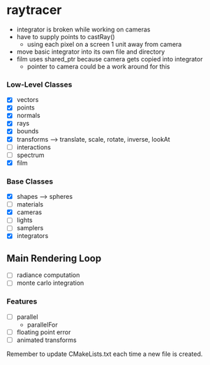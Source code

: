 # raytracer
- integrator is broken while working on cameras
- have to supply points to castRay()
  - using each pixel on a screen 1 unit away from camera
- move basic integrator into its own file and directory
- film uses shared_ptr because camera gets copied into integrator
  - pointer to camera could be a work around for this

### Low-Level Classes
- [x] vectors
- [x] points
- [x] normals
- [x] rays
- [x] bounds
- [x] transforms --> translate, scale, rotate, inverse, lookAt
- [ ] interactions
- [ ] spectrum
- [x] film

### Base Classes
- [x] shapes --> spheres
- [ ] materials
- [x] cameras
- [ ] lights
- [ ] samplers
- [x] integrators

## Main Rendering Loop
- [ ] radiance computation
- [ ] monte carlo integration

### Features
- [ ] parallel
  - parallelFor
- [ ] floating point error
- [ ] animated transforms

Remember to update CMakeLists.txt each time a new file is created.
